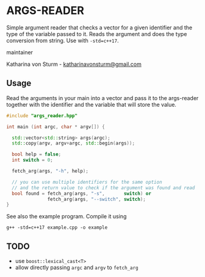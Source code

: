 # ARGS-READER

Simple argument reader that checks a vector for a given identifier and
the type of the variable passed to it. Reads the argument and does the
type conversion from string. Use with `-std=c++17`. 

maintainer  

Katharina von Sturm - katharinavonsturm@gmail.com  

## Usage

Read the arguments in your main into a vector and pass it to the
args-reader together with the identifier and the variable that will
store the value.

```c++
#include "args_reader.hpp"

int main (int argc, char * argv[]) {

  std::vector<std::string> args(argc);
  std::copy(argv, argv+argc, std::begin(args));

  bool help = false;
  int switch = 0;

  fetch_arg(args, "-h", help);

  // you can use multiple identifiers for the same option
  // and the return value to check if the argument was found and read
  bool found = fetch_arg(args, "-s",       switch) or
               fetch_arg(args, "--switch", switch);
}
```

See also the example program. Compile it using

```
g++ -std=c++17 example.cpp -o example
```

## TODO

  - use `boost::lexical_cast<T>`
  - allow directly passing `argc` and `argv` to `fetch_arg`